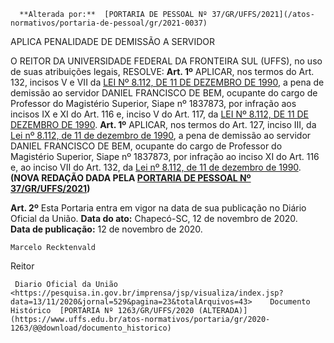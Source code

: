       **Alterada por:**  [PORTARIA DE PESSOAL Nº 37/GR/UFFS/2021](/atos-normativos/portaria-de-pessoal/gr/2021-0037) 

   APLICA PENALIDADE DE DEMISSÃO A SERVIDOR  

 O REITOR DA UNIVERSIDADE FEDERAL DA FRONTEIRA SUL (UFFS), no uso de suas atribuições legais,   RESOLVE:   **Art. 1º**  APLICAR, nos termos do Art. 132, incisos V e VII da [LEI Nº 8.112, DE 11 DE DEZEMBRO DE 1990](http://www.planalto.gov.br/ccivil_03/leis/l8112cons.htm), a pena de demissão ao servidor DANIEL FRANCISCO DE BEM, ocupante do cargo de Professor do Magistério Superior, Siape nº 1837873, por infração aos incisos IX e XI do Art. 116 e, inciso V do Art. 117, da [LEI Nº 8.112, DE 11 DE DEZEMBRO DE 1990](http://www.planalto.gov.br/ccivil_03/leis/l8112cons.htm).  **Art. 1º** APLICAR, nos termos do Art. 127, inciso III, da [Lei nº 8.112, de 11 de dezembro de 1990](https://www.google.com.br/search?q=LEI+N%C2%BA+8.112,+DE+11+DE+DEZEMBRO+DE+1990), a pena de demissão ao servidor DANIEL FRANCISCO DE BEM, ocupante do cargo de Professor do Magistério Superior, Siape nº 1837873, por infração ao inciso XI do Art. 116 e, ao inciso VII do Art. 132, da [Lei nº 8.112, de 11 de dezembro de 1990](https://www.google.com.br/search?q=LEI+N%C2%BA+8.112,+DE+11+DE+DEZEMBRO+DE+1990). **(NOVA REDAÇÃO DADA PELA [PORTARIA DE PESSOAL Nº 37/GR/UFFS/2021](https://www.uffs.edu.br/atos-normativos/portaria-de-pessoal/gr/2021-0037))**

  **Art. 2º** Esta Portaria entra em vigor na data de sua publicação no Diário Oficial da União.        **Data do ato:** Chapecó-SC, 12 de novembro de 2020.   
 **Data de publicação:**  12 de novembro de 2020. 

    Marcelo Recktenvald   
 Reitor 

     Diario Oficial da União <https://pesquisa.in.gov.br/imprensa/jsp/visualiza/index.jsp?data=13/11/2020&jornal=529&pagina=23&totalArquivos=43>    Documento Histórico  [PORTARIA Nº 1263/GR/UFFS/2020 (ALTERADA)](https://www.uffs.edu.br/atos-normativos/portaria/gr/2020-1263/@@download/documento_historico)     
      